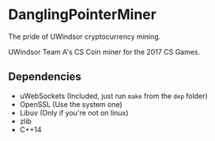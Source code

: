 # DanglingPointerMiner
The pride of UWindsor cryptocurrency mining.

UWindsor Team A's CS Coin miner for the 2017 CS Games.

## Dependencies

* uWebSockets (Included, just run `make` from the `dep` folder)
* OpenSSL (Use the system one)
* Libuv (Only if you're not on linux)
* zlib
* C++14
